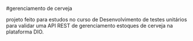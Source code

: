 #gerenciamento de cerveja


projeto feito para estudos no curso de Desenvolvimento de testes unitários para validar uma API REST de gerenciamento estoques de cerveja na plataforma DIO.
